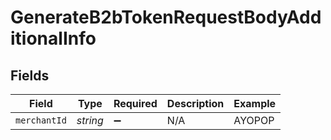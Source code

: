 # GenerateB2bTokenRequestBodyAdditionalInfo


## Fields

| Field              | Type               | Required           | Description        | Example            |
| ------------------ | ------------------ | ------------------ | ------------------ | ------------------ |
| `merchantId`       | *string*           | :heavy_minus_sign: | N/A                | AYOPOP             |